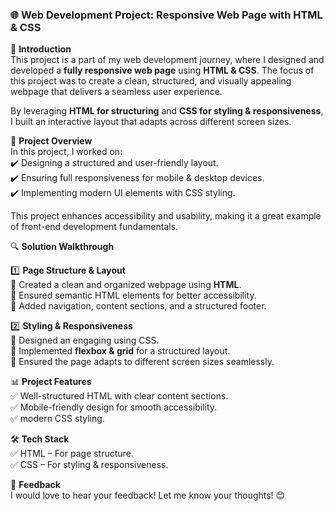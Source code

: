 ### 🌐 Web Development Project: Responsive Web Page with HTML & CSS  

📖 **Introduction**  
This project is a part of my web development journey, where I designed and developed a **fully responsive web page** using **HTML & CSS**. The focus of this project was to create a clean, structured, and visually appealing webpage that delivers a seamless user experience.  

By leveraging **HTML for structuring** and **CSS for styling & responsiveness**, I built an interactive layout that adapts across different screen sizes.  

📌 **Project Overview**  
In this project, I worked on:  
✔️ Designing a structured and user-friendly layout.  
✔️ Ensuring full responsiveness for mobile & desktop devices.  
✔️ Implementing modern UI elements with CSS styling.  

This project enhances accessibility and usability, making it a great example of front-end development fundamentals.  

🔍 **Solution Walkthrough**  

1️⃣ **Page Structure & Layout**  
🔹 Created a clean and organized webpage using **HTML**.  
🔹 Ensured semantic HTML elements for better accessibility.  
🔹 Added navigation, content sections, and a structured footer.  

2️⃣ **Styling & Responsiveness**  
🔹 Designed an engaging using CSS.  
🔹 Implemented **flexbox & grid** for a structured layout.  
🔹 Ensured the page adapts to different screen sizes seamlessly.  

📊 **Project Features**  
✅ Well-structured HTML with clear content sections.  
✅ Mobile-friendly design for smooth accessibility.  
✅ modern CSS styling.  

🛠️ **Tech Stack**  
✅ HTML – For page structure.  
✅ CSS – For styling & responsiveness.  

📢 **Feedback**  
I would love to hear your feedback! Let me know your thoughts! 😊  
